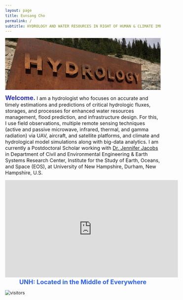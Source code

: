```yaml
---
layout: page
title: Eunsang Cho
permalink: /
subtitle: HYDROLOGY AND WATER RESOURCES IN RIGHT OF HUMAN & CLIMATE IMPACTS
---
```


<img src="img/hydrology.jpg" width="820" align="center"/>

<b><span style="font-size: 20px !important; color: #2a2eba;">Welcome. </span></b> <span style="font-size: 16px !important;"> I am a hydrologist who focuses on accurate and timely estimations and predictions of critical hydrologic fluxes, storages, and processes for enhanced water resources management, flood prediction, and infrastructure design. For this, I use field observations, multiple remote sensing techniques (active and passive microwave, infrared, thermal, and gamma radiation) via UAV, aircraft, and satellite platforms, and climate and hydrological model simulations along with big-data analytics. 
I am currently a Postdoctoral Scholar working with <a href="https://ceps.unh.edu/person/jennifer-jacobs">Dr. Jennifer Jacobs</a> in Department of Civil and Environmental Engineering & Earth Systems Research Center, Institute for the Study of Earth, Oceans, and Space (EOS), at University of New Hampshire, Durham, New Hampshire, U.S. </span>  

<iframe width="560" height="315" src="https://www.youtube.com/embed/ooz7LdiUQkc" frameborder="0" allow="accelerometer; autoplay; encrypted-media; gyroscope; picture-in-picture" allowfullscreen></iframe>
<b><center><span style="font-size: 20px !important; color: #2C60F8;"> UNH: Located in the Middle of Everywhere </span></center></b>

![visitors](https://visitor-badge.glitch.me/badge?page_id=echo-hydro.echo-hydro.github.io.issue.1)
